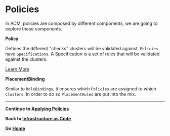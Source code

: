 # Policies

In ACM, policies are composed by different components, we are going to explore these components.

**Policy**

Defines the different "checks" clusters will be validated against. `Policies` have `Specifications`. A Specification is a set of rules that will be validated against the clusters.

[Learn More](https://github.com/open-cluster-management/rhacm-docs/blob/doc_stage/governance/manage_grc_policy.md)

**PlacementBinding**

Similar to `RoleBindings`, it ensures which `Policies` are assigned to which `Clusters`. In order to do so `PlacementRules` are put into the mix.

---

**Continue to [Applying Policies](./07_applying_policies.md)**

**Back to [Infrastructure as Code](./05_infrastructure_as_code.md)** 

**Go [Home](./README.md)**